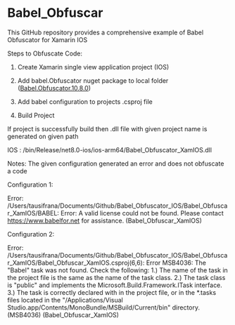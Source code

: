 # Babel_Obfuscar

This GitHub repository provides a comprehensive example of Babel Obfuscator for Xamarin IOS 

Steps to Obfuscate Code:

1. Create Xamarin single view application project (IOS)

2. Add babel.Obfuscator nuget package to local folder (<a href="https://www.babelfor.net/downloads/">Babel.Obfuscator.10.8.0</a>)

3. Add babel configuration to projects .csproj file

4. Build Project

If project is successfully build then .dll file with given project name is generated on given path

IOS     : /bin/Release/net8.0-ios/ios-arm64/Babel_Obfuscator_XamIOS.dll 

Notes: The given configuration generated an error and does not obfuscate a code

Configuration 1: 

<UsingTask TaskName="Babel" AssemblyFile="$(ProjectDir)Babel\Babel.Build.dll" />

<Target Name="Obfuscate" AfterTargets="Compile">
    <Babel InputFile="$(ProjectDir)$(IntermediateOutputPath)$(TargetFileName)" OutputFile="$(ProjectDir)$(IntermediateOutputPath)$(TargetFileName)" ObfuscateTypes="true" ObfuscateEvents="true" ObfuscateMethods="true" ObfuscateProperties="true" ObfuscateFields="true" VirtualFunctions="true" UnicodeNormalization="true" FlattenNamespaces="true" OverloadedRenaming="true" StringEncryption="hash" ControlFLowObfuscation="if=on;switch=on;case=on;call=on" ControlFLowIterations="3" />
 </Target>

Error:
/Users/tausifrana/Documents/Github/Babel_Obfuscator_IOS/Babel_Obfuscar_XamIOS/BABEL: Error: A valid license could not be found. Please contact https://www.babelfor.net for assistance. (Babel_Obfuscar_XamIOS)

Configuration 2:
 
 <Target Name="AfterBuild">
    <Babel InputFile="$(TargetPath)/Babel_Obfuscar_XamIOS.dll" OutputFile="$(TargetPath)/Babel_Obfuscar_XamIOS.dll" ObfuscateTypes="true" ObfuscateEvents="true" ObfuscateMethods="true" ObfuscateProperties="true" ObfuscateFields="true" VirtualFunctions="true" UnicodeNormalization="true" FlattenNamespaces="true" OverloadedRenaming="true" StringEncryption="hash" ControlFLowObfuscation="if=on;switch=on;case=on;call=on" ControlFLowIterations="3" />
 </Target>

Error:
/Users/tausifrana/Documents/Github/Babel_Obfuscator_IOS/Babel_Obfuscar_XamIOS/Babel_Obfuscar_XamIOS.csproj(6,6): Error MSB4036: The "Babel" task was not found. Check the following: 1.) The name of the task in the project file is the same as the name of the task class. 2.) The task class is "public" and implements the Microsoft.Build.Framework.ITask interface. 3.) The task is correctly declared with <UsingTask> in the project file, or in the *.tasks files located in the "/Applications/Visual Studio.app/Contents/MonoBundle/MSBuild/Current/bin" directory. (MSB4036) (Babel_Obfuscar_XamIOS)
